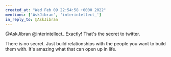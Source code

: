 ```yaml
---
created_at: "Wed Feb 09 22:54:58 +0000 2022"
mentions: ['AskJibran', 'interintellect_']
in_reply_to: @AskJibran
---
```


@AskJibran @interintellect_ Exactly! That's the secret to twitter.

There is no secret. Just build relationships with the people you want to build them with. It's amazing what that can open up in life.